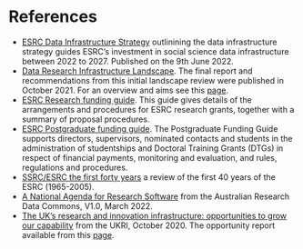 # References



* [ESRC Data Infrastructure Strategy](https://www.ukri.org/wp-content/uploads/2022/06/ESRC-090622-DataInfrastructureStrategy2022To2027.pdf) outlinining the data infrastructure strategy guides ESRC’s investment in social science data infrastructure between 2022 to 2027. Published on the 9th June 2022.
* [Data Research Infrastructure Landscape](https://dareuk.org.uk/wp-content/uploads/2021/10/DARE_UK_Data_Research_Infrastructure_Landscape_Review_Oct_2021.pdf). The final report and recommendations from this initial landscape review were published in October 2021. For an overview and aims see this [page](https://dareuk.org.uk/our-work/landscape-review/).
* [ESRC Research funding guide](https://www.ukri.org/publications/esrc-research-funding-guide/). This guide gives details of the arrangements and procedures for ESRC research grants, together with a summary of proposal procedures. 
* [ESRC Postgraduate funding guide](https://esrc.ukri.org/skills-and-careers/doctoral-training/prospective-students/postgraduate-funding-guide/). The Postgraduate Funding Guide supports directors, supervisors, nominated contacts and students in the administration of studentships and Doctoral Training Grants (DTGs) in respect of financial payments, monitoring and evaluation, and rules, regulations and procedures.
* [SSRC/ESRC the first forty years](https://esrc.ukri.org/files/news-events-and-publications/publications/ssrc-and-esrc-the-first-forty-years/) a review of the first 40 years of the ESRC (1965-2005).
* [A National Agenda for Research Software](https://zenodo.org/record/6378082#.Yrm2zexKj4g) from the Australian Research Data Commons, V1.0, March 2022.
* [The UK’s research and innovation infrastructure: opportunities to grow our capability](https://www.ukri.org/wp-content/uploads/2020/10/UKRI-201020-UKinfrastructure-opportunities-to-grow-our-capacity-FINAL.pdf) from the UKRI, October 2020. The opportunity report available from this [page](https://www.ukri.org/what-we-offer/creating-world-class-research-and-innovation-infrastructure/).

